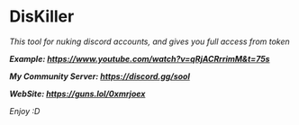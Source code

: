 # DisKiller

*This tool for nuking discord accounts, and gives you full access from token*

***Example: https://www.youtube.com/watch?v=qRjACRrrimM&t=75s***

***My Community Server: https://discord.gg/sool***

***WebSite: https://guns.lol/0xmrjoex***

*Enjoy :D*
